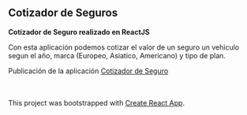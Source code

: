 ## Cotizador de Seguros

**Cotizador de Seguro realizado en ReactJS**

Con esta aplicación podemos cotizar el valor de un seguro un vehiculo segun el año, marca (Europeo, Asiatico, Americano) y tipo de plan. 


Publicación de la aplicación [Cotizador de Seguro](https://upbeat-engelbart-dd4115.netlify.app)
<br />
<br />
<br />

This project was bootstrapped with [Create React App](https://github.com/facebook/create-react-app).
